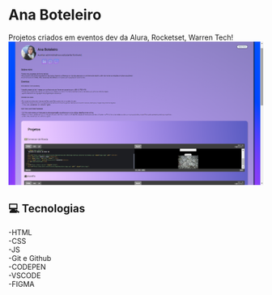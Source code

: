 # Ana Boteleiro
Projetos criados em eventos dev da Alura, Rocketset, Warren Tech!
![Portfolio dos projetos](https://github.com/anaboteleiro/Meu-Portfolio/blob/main/portfolio%20anaboteleiro%20-%20alura.png)

## 💻 Tecnologias
 
 -HTML
 <br>
 -CSS
<br>
-JS
<br>
-Git e Github
<br>
-CODEPEN
<br>
-VSCODE
<br>
-FIGMA
